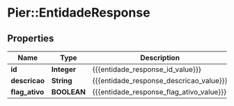 # Pier::EntidadeResponse

## Properties
Name | Type | Description | Notes
------------ | ------------- | ------------- | -------------
**id** | **Integer** | {{{entidade_response_id_value}}} | [optional] 
**descricao** | **String** | {{{entidade_response_descricao_value}}} | [optional] 
**flag_ativo** | **BOOLEAN** | {{{entidade_response_flag_ativo_value}}} | [optional] 



